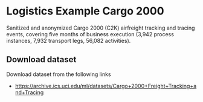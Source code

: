 # Logistics Example Cargo 2000

Sanitized and anonymized Cargo 2000 (C2K) airfreight tracking and tracing events, covering five months of business execution (3,942 process instances, 7,932 transport legs, 56,082 activities). 


## Download dataset

Download dataset from the following links

- https://archive.ics.uci.edu/ml/datasets/Cargo+2000+Freight+Tracking+and+Tracing




